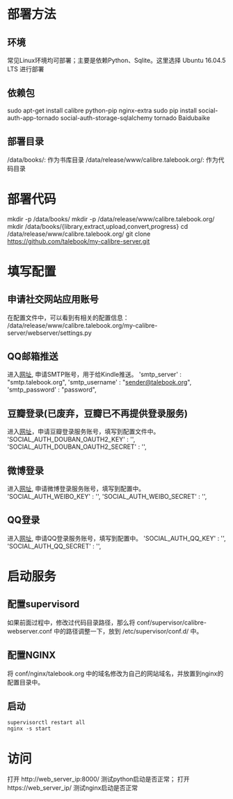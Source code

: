 
部署方法
===========
## 环境
常见Linux环境均可部署；主要是依赖Python、Sqlite。这里选择 Ubuntu 16.04.5 LTS 进行部署

## 依赖包
sudo apt-get install calibre python-pip nginx-extra
sudo pip install social-auth-app-tornado social-auth-storage-sqlalchemy tornado Baidubaike

## 部署目录
/data/books/: 作为书库目录
/data/release/www/calibre.talebook.org/: 作为代码目录

部署代码
==========
mkdir -p /data/books/
mkdir -p /data/release/www/calibre.talebook.org/
mkdir /data/books/{library,extract,upload,convert,progress}
cd /data/release/www/calibre.talebook.org/
git clone https://github.com/talebook/my-calibre-server.git


填写配置
============
## 申请社交网站应用账号
在配置文件中，可以看到有相关的配置信息：
/data/release/www/calibre.talebook.org/my-calibre-server/webserver/settings.py

## QQ邮箱推送
进入[网址](http://service.mail.qq.com/cgi-bin/help?subtype=1&&no=1001256&&id=28), 申请SMTP账号，用于给Kindle推送。
'smtp_server'                      : "smtp.talebook.org",
'smtp_username'                    : "sender@talebook.org",
'smtp_password'                    : "password",

## 豆瓣登录(已废弃，豆瓣已不再提供登录服务)
进入[网址](https://developers.douban.com/apikey/)，申请豆瓣登录服务账号，填写到配置文件中。
'SOCIAL_AUTH_DOUBAN_OAUTH2_KEY'    : '',
'SOCIAL_AUTH_DOUBAN_OAUTH2_SECRET' : '',

## 微博登录
进入[网址](http://open.weibo.com/developers), 申请微博登录服务账号，填写到配置中。
'SOCIAL_AUTH_WEIBO_KEY'            : '',
'SOCIAL_AUTH_WEIBO_SECRET'         : '',

## QQ登录
进入[网址](https://connect.qq.com/), 申请QQ登录服务账号，填写到配置中。
'SOCIAL_AUTH_QQ_KEY'               : '',
'SOCIAL_AUTH_QQ_SECRET'            : '',

启动服务
=============
## 配置supervisord
如果前面过程中，修改过代码目录路径，那么将 conf/supervisor/calibre-webserver.conf 中的路径调整一下，放到 /etc/supervisor/conf.d/ 中。


## 配置NGINX
将 conf/nginx/talebook.org 中的域名修改为自己的网站域名，并放置到nginx的配置目录中。


## 启动
```
supervisorctl restart all
nginx -s start
```

访问
===============
打开 http://web_server_ip:8000/ 测试python启动是否正常；
打开 https://web_server_ip/ 测试nginx启动是否正常

